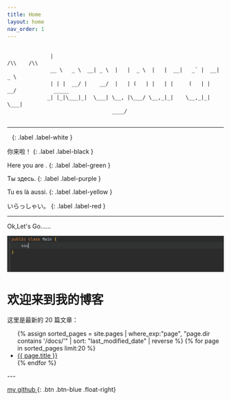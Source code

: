 ```yaml
---
title: Home
layout: home
nav_order: 1
---
```


```text
             
              |                                                                    /\\    /\\  
              __ \   _ \  __| _ \  |   |  _ \  |   |  __|   _` |  __| _ \                      
              | | |  __/ |    __/  |   | (   | |   | |     (   | |    __/            _____    
             _| |_|\___|_|  \___| \__, |\___/ \__,_|_|    \__,_|_|  \___|                   
                                  ____/                                                   


```

---
` `
{: .label .label-white }

你来啦！
{: .label .label-black }

Here you are .
{: .label .label-green }

Ты здесь.
{: .label .label-purple }

Tu es là aussi.
{: .label .label-yellow }

いらっしゃい。
{: .label .label-red }

--- 
Ok,Let's Go……

![hello_world.gif](assets%2Fimages%2Fhello_world.gif)

# 欢迎来到我的博客

这里是最新的 20 篇文章：

<div class="home-posts">
  <!-- 在某个页面中显示 docs 目录的所有文件 -->
    <ul>
      {% assign sorted_pages = site.pages | where_exp:"page", "page.dir contains '/docs/'" | sort: "last_modified_date" | reverse %}
  {% for page in sorted_pages limit:20 %}
    <li><a href="{{ page.url }}">{{ page.title }}</a></li>
  {% endfor %}
    </ul>
</div>
--- 

[ my github ](https://github.com/deipss){: .btn .btn-blue .float-right}





